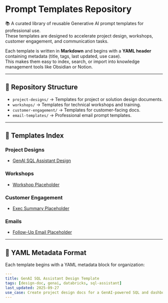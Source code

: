 # Prompt Templates Repository

📚 A curated library of reusable Generative AI prompt templates for professional use.  
These templates are designed to accelerate project design, workshops, customer engagement, and communication tasks.  

Each template is written in **Markdown** and begins with a **YAML header** containing metadata (title, tags, last updated, use case).  
This makes them easy to index, search, or import into knowledge management tools like Obsidian or Notion.

---

## 📂 Repository Structure

- `project-designs/` → Templates for project or solution design documents.  
- `workshops/` → Templates for technical workshops and training.  
- `customer-engagement/` → Templates for customer-facing docs.  
- `email-templates/` → Professional email prompt templates.  

---

## 🧩 Templates Index

### Project Designs
- [GenAI SQL Assistant Design](project-designs/genai-sql-assistant.md)

### Workshops
- [Workshop Placeholder](workshops/placeholder.md)

### Customer Engagement
- [Exec Summary Placeholder](customer-engagement/placeholder.md)

### Emails
- [Follow-Up Email Placeholder](email-templates/placeholder.md)

---

## 🔑 YAML Metadata Format

Each template begins with a YAML metadata block for organization:

```yaml
---
title: GenAI SQL Assistant Design Template
tags: [design-doc, genai, databricks, sql-assistant]
last_updated: 2025-09-27
use_case: Create project design docs for a GenAI-powered SQL and dashboard assistant in Databricks
---
